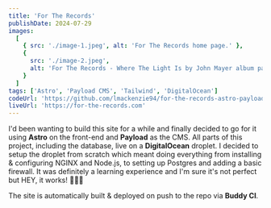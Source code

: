 ```yaml
---
title: 'For The Records'
publishDate: 2024-07-29
images:
  [
    { src: './image-1.jpeg', alt: 'For The Records home page.' },
    {
      src: './image-2.jpeg',
      alt: 'For The Records - Where The Light Is by John Mayer album page'
    }
  ]
tags: ['Astro', 'Payload CMS', 'Tailwind', 'DigitalOcean']
codeUrl: 'https://github.com/lmackenzie94/for-the-records-astro-payload'
liveUrl: 'https://for-the-records.com'
---
```


I'd been wanting to build this site for a while and finally decided to go for it using **Astro** on the front-end and **Payload** as the CMS. All parts of this project, including the database, live on a **DigitalOcean** droplet. I decided to setup the droplet from scratch which meant doing everything from installing & configuring NGINX and Node.js, to setting up Postgres and adding a basic firewall. It was definitely a learning experience and I'm sure it's not perfect but HEY, it works! 🤷🏻‍♂️

The site is automatically built & deployed on push to the repo via **Buddy CI**.
